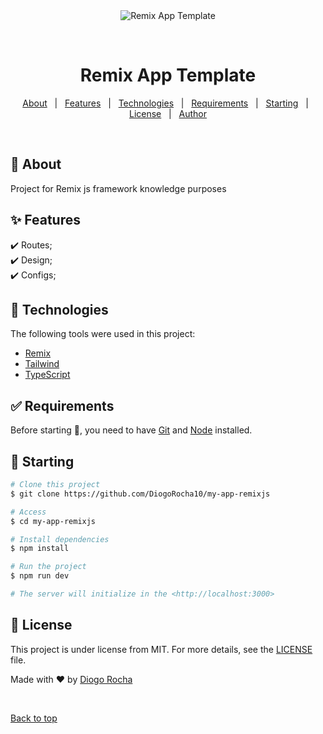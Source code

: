<div align="center" id="top"> 
  <img src="./.github/app.gif" alt="Remix App Template" />

  &#xa0;

  <!-- <a href="https://remixapptemplate.netlify.app">Demo</a> -->
</div>

<h1 align="center">Remix App Template</h1>


<!-- Status -->

<!-- <h4 align="center"> 
	🚧  Remix App Template 🚀 Under construction...  🚧
</h4> 

<hr> -->

<p align="center">
  <a href="#dart-about">About</a> &#xa0; | &#xa0; 
  <a href="#sparkles-features">Features</a> &#xa0; | &#xa0;
  <a href="#rocket-technologies">Technologies</a> &#xa0; | &#xa0;
  <a href="#white_check_mark-requirements">Requirements</a> &#xa0; | &#xa0;
  <a href="#checkered_flag-starting">Starting</a> &#xa0; | &#xa0;
  <a href="#memo-license">License</a> &#xa0; | &#xa0;
  <a href="https://github.com/{{YOUR_GITHUB_USERNAME}}" target="_blank">Author</a>
</p>

<br>

## :dart: About ##

Project for Remix js framework knowledge purposes

## :sparkles: Features ##

:heavy_check_mark: Routes;\
:heavy_check_mark: Design;\
:heavy_check_mark: Configs;

## :rocket: Technologies ##

The following tools were used in this project:

- [Remix](https://remix.run)
- [Tailwind](https://tailwindui.com)
- [TypeScript](https://www.typescriptlang.org/)

## :white_check_mark: Requirements ##

Before starting :checkered_flag:, you need to have [Git](https://git-scm.com) and [Node](https://nodejs.org/en/) installed.

## :checkered_flag: Starting ##

```bash
# Clone this project
$ git clone https://github.com/DiogoRocha10/my-app-remixjs

# Access
$ cd my-app-remixjs

# Install dependencies
$ npm install

# Run the project
$ npm run dev

# The server will initialize in the <http://localhost:3000>
```

## :memo: License ##

This project is under license from MIT. For more details, see the [LICENSE](LICENSE.md) file.


Made with :heart: by <a href="https://github.com/DiogoRocha10" target="_blank">Diogo Rocha</a>

&#xa0;

<a href="#top">Back to top</a>

